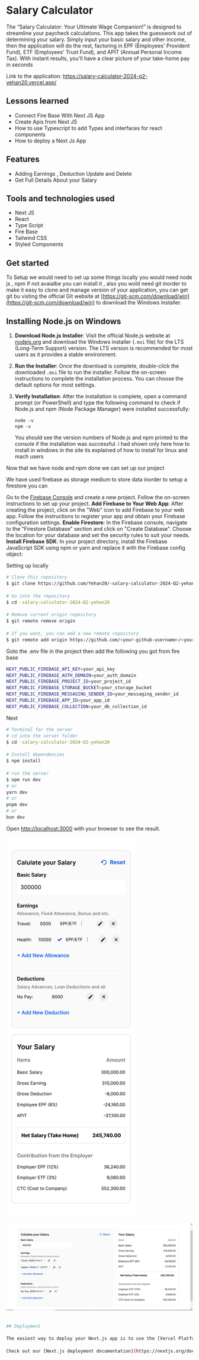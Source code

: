 
# Salary Calculator


The “Salary Calculator: Your Ultimate Wage Companion!” is designed to streamline  your paycheck calculations. This app takes the guesswork out of determining your  salary. 
Simply input your basic salary and other income, then the application will do the rest,  factoring in EPF (Employees' Provident Fund), ETF (Employees' Trust Fund), and APIT 
(Annual Personal Income Tax). With instant results, you'll have a clear picture of your  take-home pay in seconds



Link to the application: https://salary-calculator-2024-q2-yehan20.vercel.app/

## Lessons learned

- Connect Fire Base With Next JS App
- Create Apis from Next JS
- How to use Typescript to add Types and interfaces for react components
- How to deploy a Next Js App

## Features

- Adding Earnings , Deduction Update and Delete
- Get Full Details About your Salary

## Tools and technologies used

- Next JS
- React
- Type Script
- Fire Base 
- Tailwind CSS
- Styled Components

## Get started

To Setup we would need to set up some things locally you would need node js , npm if not avaialbe you can install it , also you wold need git inorder to make it easy to clone and manage version of your application, you can get git bu visting  the official Git website at [https://git-scm.com/download/win](https://git-scm.com/download/win) to download the Windows installer. 

## Installing Node.js on Windows

1. **Download Node.js Installer**: Visit the official Node.js website at [nodejs.org](https://nodejs.org/) and download the Windows installer (`.msi` file) for the LTS (Long-Term Support) version. The LTS version is recommended for most users as it provides a stable environment.

2. **Run the Installer**: Once the download is complete, double-click the downloaded `.msi` file to run the installer. Follow the on-screen instructions to complete the installation process. You can choose the default options for most settings.

3. **Verify Installation**: After the installation is complete, open a command prompt (or PowerShell) and type the following command to check if Node.js and npm (Node Package Manager) were installed successfully:

    ```
    node -v
    npm -v
    ```

    You should see the version numbers of Node.js and npm printed to the console if the installation was successful. i had shown only here how to install in windows in the site its explained of how to install for linux and mach users

Now that we have node and npm done we can set up our project 

We have used firebase as storage medium to store data inorder to setup a firestore you can 

 Go to the [Firebase Console](https://console.firebase.google.com/) and create a new project. Follow the on-screen instructions to set up your project.
 **Add Firebase to Your Web App**: After creating the project, click on the "Web" icon to add Firebase to your web app. Follow the instructions to register your app and obtain your Firebase configuration settings. **Enable Firestore**: In the Firebase console, navigate to the "Firestore Database" section and click on "Create Database". Choose the location for your database and set the security rules to suit your needs.  **Install Firebase SDK**: In your project directory, install the Firebase JavaScript SDK using npm or yarn and replace it with the Firebase config object:

Setting up locally

```bash
# Clone this repository
$ git clone https://github.com/Yehan20/-salary-calculator-2024-Q2-yehan20.git

# Go into the repository
$ cd -salary-calculator-2024-Q2-yehan20

# Remove current origin repository
$ git remote remove origin

# If you want, you can add a new remote repository
$ git remote add origin https://github.com/<your-github-username>/<your-repo-name>.git


```
Goto the .env file in the project then add the following you got from fire base
```bash
NEXT_PUBLIC_FIREBASE_API_KEY=your_api_key
NEXT_PUBLIC_FIREBASE_AUTH_DOMAIN=your_auth_domain
NEXT_PUBLIC_FIREBASE_PROJECT_ID=your_project_id
NEXT_PUBLIC_FIREBASE_STORAGE_BUCKET=your_storage_bucket
NEXT_PUBLIC_FIREBASE_MESSAGING_SENDER_ID=your_messaging_sender_id
NEXT_PUBLIC_FIREBASE_APP_ID=your_app_id
NEXT_PUBLIC_FIREBASE_COLLECTION=your_db_collection_id
```

Next
```bash
# Terminal for the server
# cd into the server folder
$ cd -salary-calculator-2024-Q2-yehan20

# Install dependencies
$ npm install

# run the server
$ npm run dev
# or
yarn dev
# or
pnpm dev
# or
bun dev

```
Open [http://localhost:3000](http://localhost:3000) with your browser to see the result.

![Image description](/public/ui/mb.png)

![Image description](/public/ui/lg.JPG)

```bash

## Deployment

The easiest way to deploy your Next.js app is to use the [Vercel Platform](https://vercel.com/new?utm_medium=default-template&filter=next.js&utm_source=create-next-app&utm_campaign=create-next-app-readme) from the creators of Next.js.

Check out our [Next.js deployment documentation](https://nextjs.org/docs/deployment) for more details. -->



